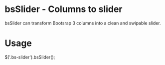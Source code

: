 bsSlider - Columns to slider
========

bsSlider can transform Bootsrap 3 columns into a clean and swipable slider.

Usage
===

  $('.bs-slider').bsSlider();
